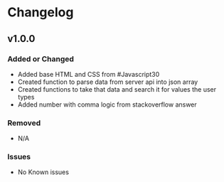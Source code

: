 # Changelog

## v1.0.0

### Added or Changed
- Added base HTML and CSS from #Javascript30
- Created function to parse data from server api into json array
- Created functions to take that data and search it for values the user types
- Added number with comma logic from stackoverflow answer


### Removed

- N/A

### Issues

- No Known issues